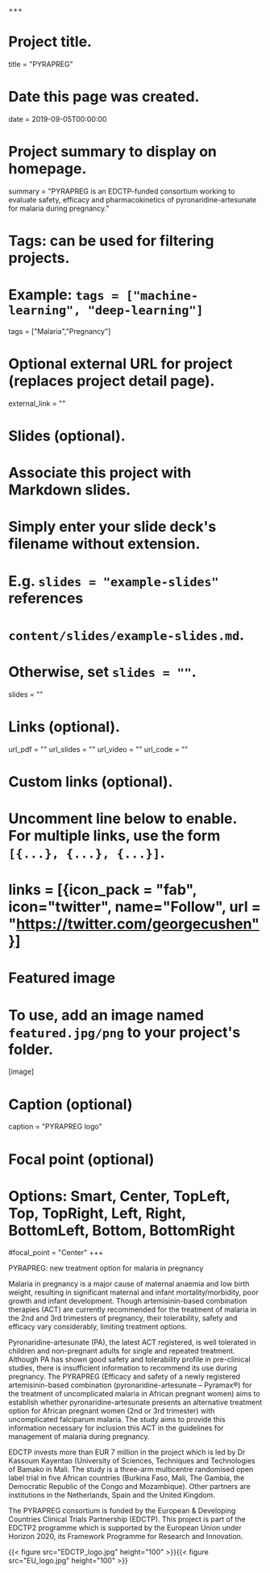 +++
  # Project title.
  title = "PYRAPREG"
  
  # Date this page was created.
  date = 2019-09-05T00:00:00
  
  # Project summary to display on homepage.
  summary = "PYRAPREG is an EDCTP-funded consortium working to evaluate safety, efficacy and pharmacokinetics of pyronaridine-artesunate for malaria during pregnancy."
  
  # Tags: can be used for filtering projects.
  # Example: `tags = ["machine-learning", "deep-learning"]`
  tags = ["Malaria","Pregnancy"]
  
  # Optional external URL for project (replaces project detail page).
  external_link = ""
  
  # Slides (optional).
  #   Associate this project with Markdown slides.
  #   Simply enter your slide deck's filename without extension.
  #   E.g. `slides = "example-slides"` references 
  #   `content/slides/example-slides.md`.
  #   Otherwise, set `slides = ""`.
  slides = ""
  
  # Links (optional).
  url_pdf = ""
  url_slides = ""
  url_video = ""
  url_code = ""
  
  # Custom links (optional).
  #   Uncomment line below to enable. For multiple links, use the form `[{...}, {...}, {...}]`.
#  links = [{icon_pack = "fab", icon="twitter", name="Follow", url = "https://twitter.com/georgecushen"}]
  
  # Featured image
  # To use, add an image named `featured.jpg/png` to your project's folder. 
  [image]
  # Caption (optional)
  caption = "PYRAPREG logo"
  
  # Focal point (optional)
  # Options: Smart, Center, TopLeft, Top, TopRight, Left, Right, BottomLeft, Bottom, BottomRight
  #focal_point = "Center"
+++
    
PYRAPREG: new treatment option for malaria in pregnancy

Malaria in pregnancy is a major cause of maternal anaemia and low birth weight, resulting in significant maternal and infant mortality/morbidity, poor growth and infant development. Though artemisinin-based combination therapies (ACT) are currently recommended for the treatment of malaria in the 2nd and 3rd trimesters of pregnancy, their tolerability, safety and efficacy vary considerably, limiting treatment options.

Pyronaridine-artesunate (PA), the latest ACT registered, is well tolerated in children and non-pregnant adults for single and repeated treatment. Although PA has shown good safety and tolerability profile in pre-clinical studies, there is insufficient information to recommend its use during pregnancy. The PYRAPREG (Efficacy and safety of a newly registered artemisinin-based combination (pyronaridine-artesunate – Pyramax®) for the treatment of uncomplicated malaria in African pregnant women) aims to establish whether pyronaridine-artesunate presents an alternative treatment option for African pregnant women (2nd or 3rd trimester) with uncomplicated falciparum malaria. The study aims to provide this  information necessary for inclusion this ACT in the guidelines for management of malaria during pregnancy.

EDCTP invests more than EUR 7 million in the project which is led by Dr Kassoum Kayentao (University of Sciences, Techniques and Technologies of Bamako in Mali. The study is a three-arm multicentre randomised open label trial in five African countries (Burkina Faso, Mali, The Gambia, the Democratic Republic of the Congo and Mozambique).  Other partners are institutions in the Netherlands, Spain and the United Kingdom.

The PYRAPREG consortium is funded by the European & Developing Countries Clinical Trials Partnership (EDCTP). This project is part of the EDCTP2 programme which is supported by the European Union under Horizon 2020, its Framework Programme for Research and Innovation.

{{< figure src="EDCTP_logo.jpg" height="100" >}}{{< figure src="EU_logo.jpg" height="100" >}}



